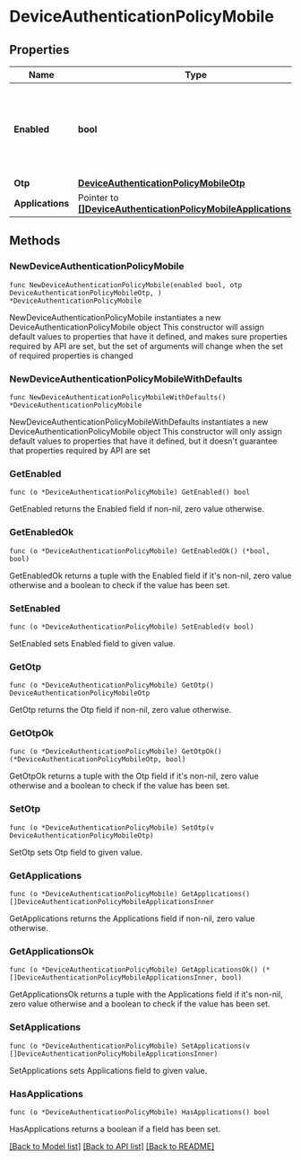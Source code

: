 # DeviceAuthenticationPolicyMobile

## Properties

Name | Type | Description | Notes
------------ | ------------- | ------------- | -------------
**Enabled** | **bool** | A boolean that specifies whether the method is enabled or disabled in the policy. | 
**Otp** | [**DeviceAuthenticationPolicyMobileOtp**](DeviceAuthenticationPolicyMobileOtp.md) |  | 
**Applications** | Pointer to [**[]DeviceAuthenticationPolicyMobileApplicationsInner**](DeviceAuthenticationPolicyMobileApplicationsInner.md) |  | [optional] 

## Methods

### NewDeviceAuthenticationPolicyMobile

`func NewDeviceAuthenticationPolicyMobile(enabled bool, otp DeviceAuthenticationPolicyMobileOtp, ) *DeviceAuthenticationPolicyMobile`

NewDeviceAuthenticationPolicyMobile instantiates a new DeviceAuthenticationPolicyMobile object
This constructor will assign default values to properties that have it defined,
and makes sure properties required by API are set, but the set of arguments
will change when the set of required properties is changed

### NewDeviceAuthenticationPolicyMobileWithDefaults

`func NewDeviceAuthenticationPolicyMobileWithDefaults() *DeviceAuthenticationPolicyMobile`

NewDeviceAuthenticationPolicyMobileWithDefaults instantiates a new DeviceAuthenticationPolicyMobile object
This constructor will only assign default values to properties that have it defined,
but it doesn't guarantee that properties required by API are set

### GetEnabled

`func (o *DeviceAuthenticationPolicyMobile) GetEnabled() bool`

GetEnabled returns the Enabled field if non-nil, zero value otherwise.

### GetEnabledOk

`func (o *DeviceAuthenticationPolicyMobile) GetEnabledOk() (*bool, bool)`

GetEnabledOk returns a tuple with the Enabled field if it's non-nil, zero value otherwise
and a boolean to check if the value has been set.

### SetEnabled

`func (o *DeviceAuthenticationPolicyMobile) SetEnabled(v bool)`

SetEnabled sets Enabled field to given value.


### GetOtp

`func (o *DeviceAuthenticationPolicyMobile) GetOtp() DeviceAuthenticationPolicyMobileOtp`

GetOtp returns the Otp field if non-nil, zero value otherwise.

### GetOtpOk

`func (o *DeviceAuthenticationPolicyMobile) GetOtpOk() (*DeviceAuthenticationPolicyMobileOtp, bool)`

GetOtpOk returns a tuple with the Otp field if it's non-nil, zero value otherwise
and a boolean to check if the value has been set.

### SetOtp

`func (o *DeviceAuthenticationPolicyMobile) SetOtp(v DeviceAuthenticationPolicyMobileOtp)`

SetOtp sets Otp field to given value.


### GetApplications

`func (o *DeviceAuthenticationPolicyMobile) GetApplications() []DeviceAuthenticationPolicyMobileApplicationsInner`

GetApplications returns the Applications field if non-nil, zero value otherwise.

### GetApplicationsOk

`func (o *DeviceAuthenticationPolicyMobile) GetApplicationsOk() (*[]DeviceAuthenticationPolicyMobileApplicationsInner, bool)`

GetApplicationsOk returns a tuple with the Applications field if it's non-nil, zero value otherwise
and a boolean to check if the value has been set.

### SetApplications

`func (o *DeviceAuthenticationPolicyMobile) SetApplications(v []DeviceAuthenticationPolicyMobileApplicationsInner)`

SetApplications sets Applications field to given value.

### HasApplications

`func (o *DeviceAuthenticationPolicyMobile) HasApplications() bool`

HasApplications returns a boolean if a field has been set.


[[Back to Model list]](../README.md#documentation-for-models) [[Back to API list]](../README.md#documentation-for-api-endpoints) [[Back to README]](../README.md)


